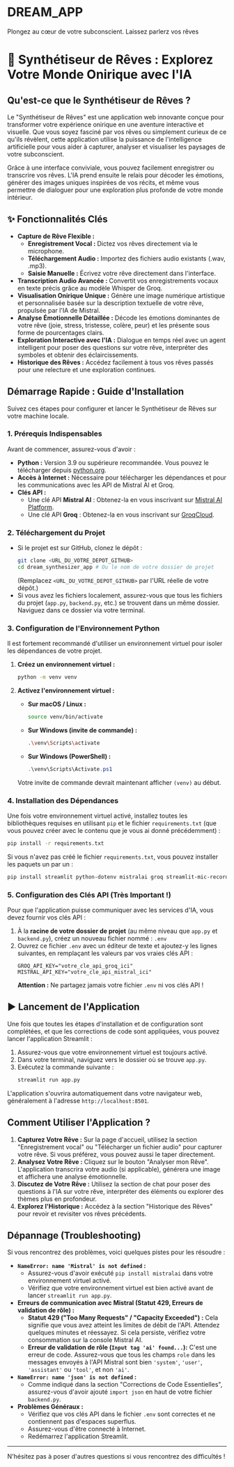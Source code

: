 # DREAM_APP
Plongez au cœur de votre subconscient. Laissez parlerz vos rêves


# 🌙 Synthétiseur de Rêves : Explorez Votre Monde Onirique avec l'IA

## Qu'est-ce que le Synthétiseur de Rêves ?

Le "Synthétiseur de Rêves" est une application web innovante conçue pour transformer votre expérience onirique en une aventure interactive et visuelle. Que vous soyez fasciné par vos rêves ou simplement curieux de ce qu'ils révèlent, cette application utilise la puissance de l'intelligence artificielle pour vous aider à capturer, analyser et visualiser les paysages de votre subconscient.

Grâce à une interface conviviale, vous pouvez facilement enregistrer ou transcrire vos rêves. L'IA prend ensuite le relais pour décoder les émotions, générer des images uniques inspirées de vos récits, et même vous permettre de dialoguer pour une exploration plus profonde de votre monde intérieur.

## ✨ Fonctionnalités Clés

* **Capture de Rêve Flexible :**
    * **Enregistrement Vocal :** Dictez vos rêves directement via le microphone.
    * **Téléchargement Audio :** Importez des fichiers audio existants (.wav, .mp3).
    * **Saisie Manuelle :** Écrivez votre rêve directement dans l'interface.
* **Transcription Audio Avancée :** Convertit vos enregistrements vocaux en texte précis grâce au modèle Whisper de Groq.
* **Visualisation Onirique Unique :** Génère une image numérique artistique et personnalisée basée sur la description textuelle de votre rêve, propulsée par l'IA de Mistral.
* **Analyse Émotionnelle Détaillée :** Décode les émotions dominantes de votre rêve (joie, stress, tristesse, colère, peur) et les présente sous forme de pourcentages clairs.
* **Exploration Interactive avec l'IA :** Dialogue en temps réel avec un agent intelligent pour poser des questions sur votre rêve, interpréter des symboles et obtenir des éclaircissements.
* **Historique des Rêves :** Accédez facilement à tous vos rêves passés pour une relecture et une exploration continues.

## Démarrage Rapide : Guide d'Installation

Suivez ces étapes pour configurer et lancer le Synthétiseur de Rêves sur votre machine locale.

### 1. Prérequis Indispensables

Avant de commencer, assurez-vous d'avoir :

* **Python :** Version 3.9 ou supérieure recommandée. Vous pouvez le télécharger depuis [python.org](https://www.python.org/downloads/).
* **Accès à Internet :** Nécessaire pour télécharger les dépendances et pour les communications avec les API de Mistral AI et Groq.
* **Clés API :**
    * Une clé API **Mistral AI** : Obtenez-la en vous inscrivant sur [Mistral AI Platform](https://console.mistral.ai/api-keys/).
    * Une clé API **Groq** : Obtenez-la en vous inscrivant sur [GroqCloud](https://console.groq.com/keys).

### 2. Téléchargement du Projet

* Si le projet est sur GitHub, clonez le dépôt :
    ```bash
    git clone <URL_DU_VOTRE_DEPOT_GITHUB>
    cd dream_synthesizer_app # Ou le nom de votre dossier de projet
    ```
    (Remplacez `<URL_DU_VOTRE_DEPOT_GITHUB>` par l'URL réelle de votre dépôt.)
* Si vous avez les fichiers localement, assurez-vous que tous les fichiers du projet (`app.py`, `backend.py`, etc.) se trouvent dans un même dossier. Naviguez dans ce dossier via votre terminal.

### 3. Configuration de l'Environnement Python

Il est fortement recommandé d'utiliser un environnement virtuel pour isoler les dépendances de votre projet.

1.  **Créez un environnement virtuel :**
    ```bash
    python -m venv venv
    ```

2.  **Activez l'environnement virtuel :**
    * **Sur macOS / Linux :**
        ```bash
        source venv/bin/activate
        ```
    * **Sur Windows (invite de commande) :**
        ```bash
        .\venv\Scripts\activate
        ```
    * **Sur Windows (PowerShell) :**
        ```powershell
        .\venv\Scripts\Activate.ps1
        ```
    Votre invite de commande devrait maintenant afficher `(venv)` au début.

### 4. Installation des Dépendances

Une fois votre environnement virtuel activé, installez toutes les bibliothèques requises en utilisant `pip` et le fichier `requirements.txt` (que vous pouvez créer avec le contenu que je vous ai donné précédemment) :

```bash
pip install -r requirements.txt
```
Si vous n'avez pas créé le fichier `requirements.txt`, vous pouvez installer les paquets un par un :
```bash
pip install streamlit python-dotenv mistralai groq streamlit-mic-recorder matplotlib bcrypt passlib
```

### 5. Configuration des Clés API (Très Important !)

Pour que l'application puisse communiquer avec les services d'IA, vous devez fournir vos clés API :

1.  À la **racine de votre dossier de projet** (au même niveau que `app.py` et `backend.py`), créez un nouveau fichier nommé : `.env`
2.  Ouvrez ce fichier `.env` avec un éditeur de texte et ajoutez-y les lignes suivantes, en remplaçant les valeurs par vos vraies clés API :
    ```
    GROQ_API_KEY="votre_cle_api_groq_ici"
    MISTRAL_API_KEY="votre_cle_api_mistral_ici"
    ```
    **Attention :** Ne partagez jamais votre fichier `.env` ni vos clés API !

## ▶️ Lancement de l'Application

Une fois que toutes les étapes d'installation et de configuration sont complétées, et que les corrections de code sont appliquées, vous pouvez lancer l'application Streamlit :

1.  Assurez-vous que votre environnement virtuel est toujours activé.
2.  Dans votre terminal, naviguez vers le dossier où se trouve `app.py`.
3.  Exécutez la commande suivante :
    ```bash
    streamlit run app.py
    ```

L'application s'ouvrira automatiquement dans votre navigateur web, généralement à l'adresse `http://localhost:8501`.

## Comment Utiliser l'Application ?

1.  **Capturez Votre Rêve :** Sur la page d'accueil, utilisez la section "Enregistrement vocal" ou "Télécharger un fichier audio" pour capturer votre rêve. Si vous préférez, vous pouvez aussi le taper directement.
2.  **Analysez Votre Rêve :** Cliquez sur le bouton "Analyser mon Rêve". L'application transcrira votre audio (si applicable), générera une image et affichera une analyse émotionnelle.
3.  **Discutez de Votre Rêve :** Utilisez la section de chat pour poser des questions à l'IA sur votre rêve, interpréter des éléments ou explorer des thèmes plus en profondeur.
4.  **Explorez l'Historique :** Accédez à la section "Historique des Rêves" pour revoir et revisiter vos rêves précédents.

## Dépannage (Troubleshooting)

Si vous rencontrez des problèmes, voici quelques pistes pour les résoudre :

* **`NameError: name 'Mistral' is not defined` :**
    * Assurez-vous d'avoir exécuté `pip install mistralai` dans votre environnement virtuel activé.
    * Vérifiez que votre environnement virtuel est bien activé avant de lancer `streamlit run app.py`.
* **Erreurs de communication avec Mistral (Statut 429, Erreurs de validation de rôle) :**
    * **Statut 429 ("Too Many Requests" / "Capacity Exceeded") :** Cela signifie que vous avez atteint les limites de débit de l'API. Attendez quelques minutes et réessayez. Si cela persiste, vérifiez votre consommation sur la console Mistral AI.
    * **Erreur de validation de rôle (`Input tag 'ai' found...`):** C'est une erreur de code. Assurez-vous que tous les champs `role` dans les messages envoyés à l'API Mistral sont bien `'system'`, `'user'`, `'assistant'` ou `'tool'`, et non `'ai'`.
* **`NameError: name 'json' is not defined` :**
    * Comme indiqué dans la section "Corrections de Code Essentielles", assurez-vous d'avoir ajouté `import json` en haut de votre fichier `backend.py`.
* **Problèmes Généraux :**
    * Vérifiez que vos clés API dans le fichier `.env` sont correctes et ne contiennent pas d'espaces superflus.
    * Assurez-vous d'être connecté à Internet.
    * Redémarrez l'application Streamlit.

---
N'hésitez pas à poser d'autres questions si vous rencontrez des difficultés !
```